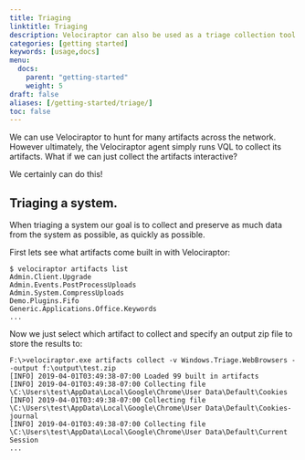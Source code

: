 ```yaml
---
title: Triaging
linktitle: Triaging
description: Velociraptor can also be used as a triage collection tool.
categories: [getting started]
keywords: [usage,docs]
menu:
  docs:
    parent: "getting-started"
    weight: 5
draft: false
aliases: [/getting-started/triage/]
toc: false
---
```


We can use Velociraptor to hunt for many artifacts across the
network. However ultimately, the Velociraptor agent simply runs VQL to
collect its artifacts. What if we can just collect the artifacts
interactive?

We certainly can do this!

## Triaging a system.

When triaging a system our goal is to collect and preserve as much
data from the system as possible, as quickly as possible.

First lets see what artifacts come built in with Velociraptor:

```shell
$ velociraptor artifacts list
Admin.Client.Upgrade
Admin.Events.PostProcessUploads
Admin.System.CompressUploads
Demo.Plugins.Fifo
Generic.Applications.Office.Keywords
...
```

Now we just select which artifact to collect and specify an output zip
file to store the results to:

```
F:\>velociraptor.exe artifacts collect -v Windows.Triage.WebBrowsers --output f:\output\test.zip
[INFO] 2019-04-01T03:49:38-07:00 Loaded 99 built in artifacts
[INFO] 2019-04-01T03:49:38-07:00 Collecting file \C:\Users\test\AppData\Local\Google\Chrome\User Data\Default\Cookies
[INFO] 2019-04-01T03:49:38-07:00 Collecting file \C:\Users\test\AppData\Local\Google\Chrome\User Data\Default\Cookies-journal
[INFO] 2019-04-01T03:49:38-07:00 Collecting file \C:\Users\test\AppData\Local\Google\Chrome\User Data\Default\Current Session
...
```
